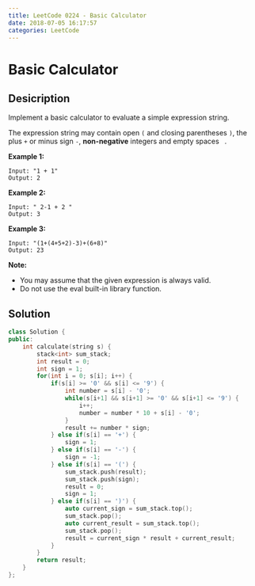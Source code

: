 ```yaml
---
title: LeetCode 0224 - Basic Calculator
date: 2018-07-05 16:17:57
categories: LeetCode
---
```

# Basic Calculator

<!--more-->

## Desicription

Implement a basic calculator to evaluate a simple expression string.

The expression string may contain open `(` and closing parentheses `)`, the plus `+` or minus sign `-`, **non-negative** integers and empty spaces ` `.

**Example 1:**

```
Input: "1 + 1"
Output: 2
```

**Example 2:**

```
Input: " 2-1 + 2 "
Output: 3
```

**Example 3:**

```
Input: "(1+(4+5+2)-3)+(6+8)"
Output: 23
```

**Note:**

- You may assume that the given expression is always valid.
- Do not use the eval built-in library function.

## Solution

```cpp
class Solution {
public:
    int calculate(string s) {
        stack<int> sum_stack;
        int result = 0;
        int sign = 1;
        for(int i = 0; s[i]; i++) {
            if(s[i] >= '0' && s[i] <= '9') {
                int number = s[i] - '0';
                while(s[i+1] && s[i+1] >= '0' && s[i+1] <= '9') {
                    i++;
                    number = number * 10 + s[i] - '0';
                }
                result += number * sign;
            } else if(s[i] == '+') {
                sign = 1;
            } else if(s[i] == '-') {
                sign = -1;
            } else if(s[i] == '(') {
                sum_stack.push(result);
                sum_stack.push(sign);
                result = 0;
                sign = 1;
            } else if(s[i] == ')') {
                auto current_sign = sum_stack.top();
                sum_stack.pop();
                auto current_result = sum_stack.top();
                sum_stack.pop();
                result = current_sign * result + current_result;
            }
        }
        return result;
    }
};
```